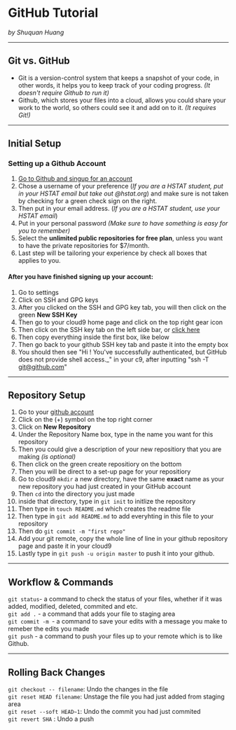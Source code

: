 # GitHub Tutorial

_by Shuquan Huang_

---
## Git vs. GitHub
- Git is a version-control system that keeps a snapshot of your code, in other words, it helps you to keep track of your coding progress. _(It doesn't require Github to run it)_ 
- Github, which stores your files into a cloud, allows you could share your work to the world, so others could see it and add on to it. _(It requires Git!)_


---
## Initial Setup
### Setting up a Github Account
1. [Go to Github and singup for an account](https://github.com/join?source=header)    
2. Chose a username of your preference (_If you are a HSTAT student, put in your HSTAT email but take out      @hstat.org_) and make sure is not taken by checking for a green check sign on the right.  
3. Then put in your email address. (_If you are a HSTAT student, use your HSTAT email_)  
4. Put in your personal password _(Make sure to have something is easy for you to remember)_  
5. Select the **unlimited public repositories for free plan**, unless you want to have the private repositories for $7/month.  
6. Last step will be tailoring your experience by check all boxes that applies to you.
#### After you have finished signing up your account:
1. Go to settings  
2. Click on SSH and GPG keys  
3. After you clicked on the SSH and GPG key tab, you will then click on the green **New SSH Key**
4. Then go to your cloud9 home page and click on the top right gear icon
5. Then click on the SSH key tab on the left side bar, or [click here](https://c9.io/account/ssh)
6. Then copy everything inside the first box, like below
7. Then go back to your github SSH key tab and paste it into the empty box 
8. You should then see "Hi ! You've successfully authenticated, but GitHub does not provide shell access._" in your c9, after inputting "ssh -T git@github.com"
    


---
## Repository Setup
1. Go to your [github account](https://github.com/)  
2. Click on the (+) symbol on the top right corner  
3. Click on **New Repository** 
4. Under the Repository Name box, type in the name you want for this repository  
5. Then you could give a description of your new repositiory that you are making _(is optional)_  
6. Then click on the green create repositiory on the bottom
7. Then you will be direct to a set-up page for your repositiory
8. Go to cloud9 `mkdir` a new directory, have the same **exact** name as your new repository you had just created in your GitHub account
9. Then `cd` into the directory you just made
10. inside that directory, type in `git init` to initlize the repository 
11. Then type in `touch README.md` which creates the readme file
12. Then type in `git add README.md` to add everyhting in this file to your repository
13. Then do `git commit -m "first repo"`
14. Add your git remote, copy the whole line of line in your github repository page and paste it in your cloud9  
15. Lastly type in `git push -u origin master` to push it into your github.


---
## Workflow & Commands
`git status`- a command to check the status of your files, whether if it was added, modified, deleted, commited and etc.  
`git add .` - a command that adds your file to staging area   
`git commit -m `- a command to save your edits with a message you make to remeber the edits you made  
`git push` - a command to push your files up to your remote which is to like Github.



---
## Rolling Back Changes
`git checkout -- filename`: Undo the changes in the file  
`git reset HEAD filename`: Unstage the file you had just added from staging area  
`git reset --soft HEAD~1`: Undo the commit you had just commited  
`git revert SHA` : Undo a push 
